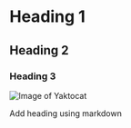 # Heading 1
## Heading 2
### Heading 3
![Image of Yaktocat](https://octodex.github.com/images/yaktocat.png)





Add heading using markdown

